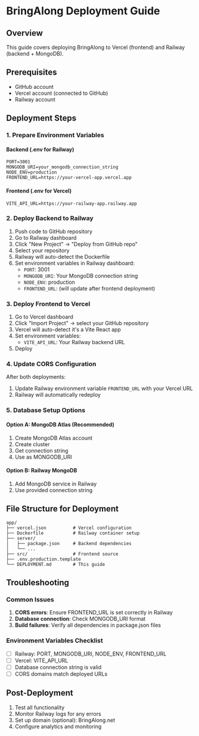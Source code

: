 # BringAlong Deployment Guide

## Overview
This guide covers deploying BringAlong to Vercel (frontend) and Railway (backend + MongoDB).

## Prerequisites
- GitHub account
- Vercel account (connected to GitHub)
- Railway account

## Deployment Steps

### 1. Prepare Environment Variables

#### Backend (.env for Railway)
```env
PORT=3001
MONGODB_URI=your_mongodb_connection_string
NODE_ENV=production
FRONTEND_URL=https://your-vercel-app.vercel.app
```

#### Frontend (.env for Vercel)
```env
VITE_API_URL=https://your-railway-app.railway.app
```

### 2. Deploy Backend to Railway

1. Push code to GitHub repository
2. Go to Railway dashboard
3. Click "New Project" → "Deploy from GitHub repo"
4. Select your repository
5. Railway will auto-detect the Dockerfile
6. Set environment variables in Railway dashboard:
   - `PORT`: 3001
   - `MONGODB_URI`: Your MongoDB connection string
   - `NODE_ENV`: production
   - `FRONTEND_URL`: (will update after frontend deployment)

### 3. Deploy Frontend to Vercel

1. Go to Vercel dashboard
2. Click "Import Project" → select your GitHub repository
3. Vercel will auto-detect it's a Vite React app
4. Set environment variables:
   - `VITE_API_URL`: Your Railway backend URL
5. Deploy

### 4. Update CORS Configuration

After both deployments:
1. Update Railway environment variable `FRONTEND_URL` with your Vercel URL
2. Railway will automatically redeploy

### 5. Database Setup Options

#### Option A: MongoDB Atlas (Recommended)
1. Create MongoDB Atlas account
2. Create cluster
3. Get connection string
4. Use as MONGODB_URI

#### Option B: Railway MongoDB
1. Add MongoDB service in Railway
2. Use provided connection string

## File Structure for Deployment

```
app/
├── vercel.json          # Vercel configuration
├── Dockerfile           # Railway container setup
├── server/
│   ├── package.json     # Backend dependencies
│   └── ...
├── src/                 # Frontend source
├── .env.production.template
└── DEPLOYMENT.md        # This guide
```

## Troubleshooting

### Common Issues
1. **CORS errors**: Ensure FRONTEND_URL is set correctly in Railway
2. **Database connection**: Check MONGODB_URI format
3. **Build failures**: Verify all dependencies in package.json files

### Environment Variables Checklist
- [ ] Railway: PORT, MONGODB_URI, NODE_ENV, FRONTEND_URL
- [ ] Vercel: VITE_API_URL
- [ ] Database connection string is valid
- [ ] CORS domains match deployed URLs

## Post-Deployment
1. Test all functionality
2. Monitor Railway logs for any errors
3. Set up domain (optional): BringAlong.net
4. Configure analytics and monitoring
